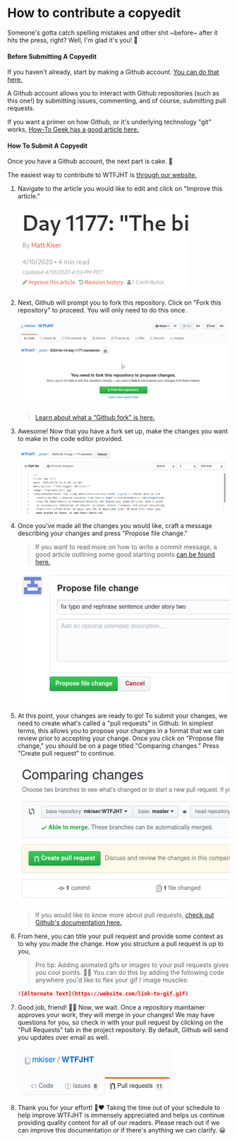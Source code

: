 # How to contribute a copyedit

Someone's gotta catch spelling mistakes and other shit ~before~ after it hits the press, right?
Well, I'm glad it's you! 💪

#### Before Submitting A Copyedit

If you haven't already, start by making a Github account.
[You can do that here.][github-signup]

A Github account allows you to interact with Github repositories (such as this one!)
by submitting issues, commenting, and of course, submitting pull requests.

If you want a primer on how Github, or it's underlying technology "git" works,
[How-To Geek has a good article here.][how-to-geek-article]

#### How To Submit A Copyedit

Once you have a Github account, the next part is cake. 🎂

The easiest way to contribute to WTFJHT is [through our website.][wtfjht-website]

1. Navigate to the article you would like to edit and click on "Improve this
   article."

   ![](./images/improve-this-article-link.png)

1. Next, Github will prompt you to fork this repository. Click on "Fork this
   repository" to proceed. You will only need to do this once.

   ![](./images/fork-this-project-page.png)

   > [Learn about what a "Github fork" is here.][github-fork-docs]

1. Awesome! Now that you have a fork set up, make the changes you want to make
   in the code editor provided.

   ![](./images/github-code-editor.png)

1. Once you've made all the changes you would like, craft a message describing
   your changes and press "Propose file change."

   > If you want to read more on how to write a commit message, a good article
   > outlining some good starting points [can be found here.][commit-message-article]

   ![](./images/propose-file-change-button.png)

1. At this point, your changes are ready to go! To submit your changes, we need
   to create what's called a "pull requests" in Github. In simplest terms, this
   allows you to propose your changes in a format that we can review prior to
   accepting your change. Once you click on "Propose file change," you should
   be on a page titled "Comparing changes." Press "Create pull request" to
   continue.

   ![](./images/create-pull-request-button.png)

   > If you would like to know more about pull requests, [check out Github's documentation here.][github-pr-docs]

1. From here, you can title your pull request and provide some context as to why
   you made the change. How you structure a pull request is up to you,

   > Pro tip: Adding animated gifs or images to your pull requests gives you
   > cool points. 💯😎 You can do this by adding the following code anywhere
   > you'd like to flex your gif / image muscles:

   ```markdown
   ![Alternate Text](https://website.com/link-to-gif.gif)
   ```

1. Good job, friend! 🙋‍♀️ Now, we wait. Once a repository maintainer
   approves your work, they will merge in your changes! We may have questions
   for you, so check in with your pull request by clicking on the "Pull
   Requests" tab in the project repository. By default, Github will send you
   updates over email as well.

   ![](./images/pull-request-tab.png)

1. Thank you for your effort! 🙏❤️ 
   Taking the time out of your schedule to help improve WTFJHT is immensely
   appreciated and helps us continue providing quality content for all of our
   readers. Please reach out if we can improve this documentation or if there's
   anything we can clarify. 😀


[github-signup]: https://github.com/join
[how-to-geek-article]: https://www.howtogeek.com/180167/htg-explains-what-is-github-and-what-do-geeks-use-it-for/
[wtfjht-website]: https://whatthefuckjusthappenedtoday.com/
[github-fork-docs]: https://help.github.com/en/github/getting-started-with-github/fork-a-repo
[commit-message-article]: https://chris.beams.io/posts/git-commit/
[github-pr-docs]: https://help.github.com/en/github/collaborating-with-issues-and-pull-requests/about-pull-requests
